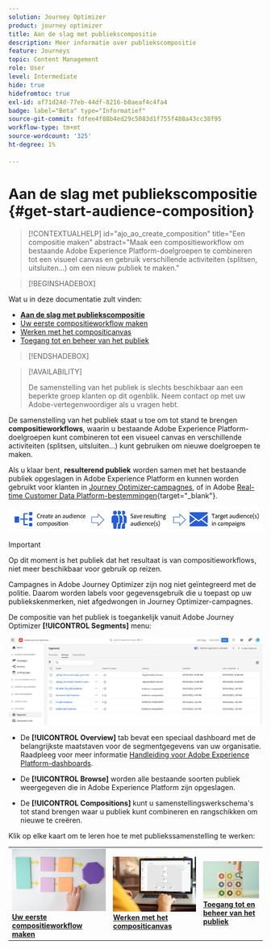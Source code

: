 ```yaml
---
solution: Journey Optimizer
product: journey optimizer
title: Aan de slag met publiekscompositie
description: Meer informatie over publiekscompositie
feature: Journeys
topic: Content Management
role: User
level: Intermediate
hide: true
hidefromtoc: true
exl-id: af71d24d-77eb-44df-8216-b0aeaf4c4fa4
badge: label="Beta" type="Informatief"
source-git-commit: fdfee4f88b4ed29c5083d1f755f488a43cc38f95
workflow-type: tm+mt
source-wordcount: '325'
ht-degree: 1%

---
```


# Aan de slag met publiekscompositie {#get-start-audience-composition}

>[!CONTEXTUALHELP]
>id="ajo_ao_create_composition"
>title="Een compositie maken"
>abstract="Maak een compositieworkflow om bestaande Adobe Experience Platform-doelgroepen te combineren tot een visueel canvas en gebruik verschillende activiteiten (splitsen, uitsluiten...) om een nieuw publiek te maken."

>[!BEGINSHADEBOX]

Wat u in deze documentatie zult vinden:

* **[Aan de slag met publiekscompositie](get-started-audience-orchestration.md)**
* [Uw eerste compositieworkflow maken](create-compositions.md)
* [Werken met het compositicanvas](composition-canvas.md)
* [Toegang tot en beheer van het publiek](access-audiences.md)

>[!ENDSHADEBOX]

>[!AVAILABILITY]
>
>De samenstelling van het publiek is slechts beschikbaar aan een beperkte groep klanten op dit ogenblik. Neem contact op met uw Adobe-vertegenwoordiger als u vragen hebt.

De samenstelling van het publiek staat u toe om tot stand te brengen **compositieworkflows**, waarin u bestaande Adobe Experience Platform-doelgroepen kunt combineren tot een visueel canvas en verschillende activiteiten (splitsen, uitsluiten...) kunt gebruiken om nieuwe doelgroepen te maken.

Als u klaar bent, **resulterend publiek** worden samen met het bestaande publiek opgeslagen in Adobe Experience Platform en kunnen worden gebruikt voor klanten in [Journey Optimizer-campagnes](../campaigns/get-started-with-campaigns.md), of in Adobe [Real-time Customer Data Platform-bestemmingen](https://experienceleague.adobe.com/docs/experience-platform/destinations/home.html?lang=nl){target="_blank"}.

![](assets/audiences-process.png)

>[!IMPORTANT]
>
>Op dit moment is het publiek dat het resultaat is van compositieworkflows, niet meer beschikbaar voor gebruik op reizen.
>
>Campagnes in Adobe Journey Optimizer zijn nog niet geïntegreerd met de politie. Daarom worden labels voor gegevensgebruik die u toepast op uw publiekskenmerken, niet afgedwongen in Journey Optimizer-campagnes.

De compositie van het publiek is toegankelijk vanuit Adobe Journey Optimizer **[!UICONTROL Segments]** menu:

![](assets/audiences-browse.png)

* De **[!UICONTROL Overview]** tab bevat een speciaal dashboard met de belangrijkste maatstaven voor de segmentgegevens van uw organisatie. Raadpleeg voor meer informatie [Handleiding voor Adobe Experience Platform-dashboards](https://experienceleague.adobe.com/docs/experience-platform/dashboards/guides/segments.html).

* De **[!UICONTROL Browse]** worden alle bestaande soorten publiek weergegeven die in Adobe Experience Platform zijn opgeslagen.

* De **[!UICONTROL Compositions]** kunt u samenstellingswerkschema&#39;s tot stand brengen waar u publiek kunt combineren en rangschikken om nieuwe te creëren.

Klik op elke kaart om te leren hoe te met publiekssamenstelling te werken:

<table style="table-layout:fixed"><tr style="border: 0;">
<td><a href="create-compositions.md"><img alt="Samenstellingswerkstromen maken" src="../assets/do-not-localize/ao-workflows.jpg"></a>
<div><a href="create-compositions.md"><strong>Uw eerste compositieworkflow maken</strong></a></div></td>
<td><a href="composition-canvas.md"><img alt="Werken met het compositicanvas" src="../assets/do-not-localize/ao-canvas.jpg"></a>
<div><a href="composition-canvas.md"><strong>Werken met het compositicanvas</strong></a></div></td>
<td><a href="access-audiences.md"><img alt="Toegang tot en beheer van het publiek" src="../assets/do-not-localize/ao-audiences.jpeg"></a>
<div><a href="access-audiences.md"><strong>Toegang tot en beheer van het publiek</strong></a></div></td>
</tr></table>

